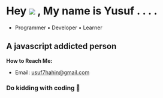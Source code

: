 # Hey ![](https://user-images.githubusercontent.com/18350557/176309783-0785949b-9127-417c-8b55-ab5a4333674e.gif) , My name is Yusuf . . . .
- Programmer • Developer • Learner  

## A javascript addicted person

**How to Reach Me:**
- Email: usuf7hahin@gmail.com

### Do kidding with coding 🥷 


